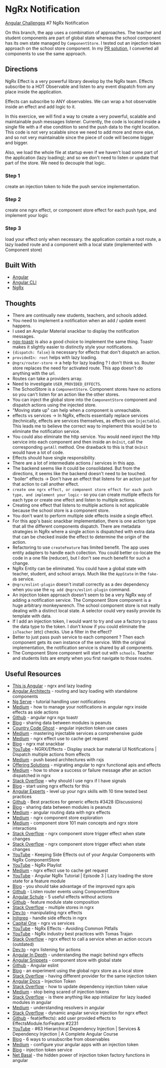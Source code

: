 # NgRx Notification

[Angular Challenges](https://angular-challenges.vercel.app/challenges/ngrx/7-power-effect) #7 NgRx Notification

On this branch, the app uses a combination of approaches.  The teacher and student components are part of global state whereas the school component has its own state managed by `ComponentStore`.  I tested out an injection token approach on the school store component.  In my [PR solution](https://github.com/tomalaforge/angular-challenges/pull/480), I converted all components to use the same approach.

## Directions

NgRx Effect is a very powerful library develop by the NgRx team. Effects subscribe to a HOT Observable and listen to any event dispatch from any place inside the application.

Effects can subscribe to ANY observables. We can wrap a hot observable inside an effect and add logic to it.

In this exercice, we will find a way to create a very powerful, scalable and maintainable push messages listener. Currently, the code is located inside a single file with a if else condition to send the push data to the right location. This code is not very scalable since we need to add more and more else, and so not very maintainable since the piece of code will become bigger and bigger.

Also, we load the whole file at startup even if we haven't load some part of the application (lazy loading); and so we don't need to listen or update that part of the store. We need to decouple that logic.

### Step 1
create an injection token to hide the push service implementation. 

### Step 2
create one ngrx effect, or component store effect for each push type, and implement your logic

### Step 3
load your effect only when necessary. the application contain a root route, a lazy loaded route and a component with a local state (implemented with Component store)

## Built With

- [Angular](https://angular.io)
- [Angular CLI](https://github.com/angular/angular-cli) 
- [NgRx](https://ngrx.io)

## Thoughts

- There are continually new students, teachers, and schools added. 
- You need to implement a notification when an add / update event happens.
- I used an Angular Material snackbar to display the notification messages.
- [ngx-toastr](https://www.npmjs.com/package/ngx-toastr) is also a good choice to implement the same thing.  Toastr makes it slightly easier to distinctly style your notifications.  
- `{dispatch: false}` is necessary for effects that don't dispatch an action.
- `providedIn: root` helps with lazy loading.
- `@ngrx/router-store` -> a help for lazy loading ?  I don't think so.  Router store replaces the need for activated route.  This app doesn't do anything with the url.  
- Routes can take a providers array.  
- Need to investigate `USER_PROVIDED_EFFECTS`.
- The SchoolStore is a `ComponentStore`.  Component stores have no actions so you can't listen for an action like the other stores. 
- You can inject the global store into the `ComponentStore` component and dispatch actions using the injected store.   
- "Moving state up" can help when a component is unreachable. 
- effects vs services -> In NgRx, effects essentially replace services (technically, effects are services themselves, as effects use `Injectable`).  This leads me to believe the correct way to implement this would be to eliminate the notification service.  
- You could also eliminate the http service.  You would need inject the http service into each component and then inside an `OnInit`, call the corresponding `getAll` method.  One drawback to this is that `OnInit` would have a lot of code. 
- Effects should have single responsibility.   
- There are a lot of intermediate actions / services in this app.
- The backend seems like it could be consolidated.  But from the directions, it seems like the backend doesn't need to be touched.  
- "boiler" effects -> Don't have an effect that listens for an action just for that action to call another effect.
- `create one ngrx effect, or component store effect for each push type, and implement your logic` -  so you can create mutliple effects for each type or create one effect and listen to multiple actions.  
- Creating one effect that listens to multiple actions is not applicable because the school store is a component store. 
- You don't want to perform multiple side effects inside a single effect.
- For this app's basic snackbar implementation, there is one action type that all the different components dispatch.  There are metadata strategies in NgRx where a single action is dispatched with extra data that can be checked inside the effect to determine the origin of the action.
- Refactoring to use `createFeature` has limited benefit.  The app uses entity adapters to handle each collection.  You could better co-locate the code in a one file (reducer), but I don't see much benefit for such a change. 
- NgRx Entity can be eliminated. You could have a global state with teacher, student, and school arrays. Much like the `AppState` in the `fake-db` service.
- `@ngrx/eslint-plugin` doesn't install correctly as a dev dependency when you use the `ng add @ngrx/eslint-plugin` command.
- An injection token approach doesn't seem to be a very NgRx way of adding a notification service.  The Component Store component is a huge arbitrary monkeywrench. The school component store is not really dealing with a distinct local state.  A selector could very easily provide its template with data.  
- If I add an injection token, I would want to try and use a factory to pass the data type to the token.  I don't know if you could eliminate the `isTeacher` (etc) checks.  Use a filter in the effect?
- Better to just pass push service to each component ?  Then each component gets its own instance of the service.  With the original implementation, the notification service is shared by all components.  
- The Component Store component will start out with `schools`.  Teacher and students lists are empty when you first navigate to those routes. 

## Useful Resources

- [This is Angular](https://this-is-angular.github.io/ngrx-essentials-course/docs/chapter-12/) - ngrx and lazy loading
- [Angular Architects](https://www.angulararchitects.io/en/blog/routing-and-lazy-loading-with-standalone-components/) - routing and lazy loading with standalone components
- [Ng Serve](https://ngserve.io/ngrx-tutorial-handling-user-notifications-with/) - tutorial handling user notifications
- [Medium](https://ackarim.medium.com/how-to-manage-your-notifications-in-angular-ngrx-inside-effects-as-a-side-actions-6cc09ec44646) - how to manage your notifications in angular ngrx inside effects as side actions
- [Github](https://github.com/ackuser/angular-ngrx-ngx-toastr) - angular ngrx ngx toastr
- [Blog](https://timdeschryver.dev/blog/sharing-data-between-modules-is-peanuts#feature-modules) - sharing data between modules is peanuts
- [Country Code Ghost](https://country-code.ghost.io/angular-injection-token-use-cases/) - angular injection token use cases
- [Medium](https://medium.com/itnext/mastering-injectable-services-a-comprehensive-guide-6c2c0f5f48a2) - mastering injectable services a comprehensive guide
- [Medium](https://medium.com/@thomas.laforge/ngrx-effect-use-to-cache-get-request-d32e9063ba1e) - ngrx effect use to cache get request
- [Blog](https://brianflove.com/2018-03-16/ngrx-mat-snackbar/) - ngrx mat snackbar
- [YouTube](https://www.youtube.com/watch?v=ONENxWh9RHY) - NGRX/Effects - Display snack bar material UI Notifications | Dispatch multiple actions from effects
- [Medium](https://thomasburlesonia.medium.com/push-based-architectures-with-rxjs-81b327d7c32d) - push based architectures with rxjs
- [Offering Solutions](https://offering.solutions/blog/articles/2023/07/15/migrating-angular-to-ngrx-functional-apis-and-effects/) - migrating angular to ngrx functional apis and effects
- [Medium](https://medium.com/mobiroller-tech/how-to-show-a-success-or-failure-message-after-an-action-dispatched-in-ngrx-6091687d3332) - how to show a success or failure message after an action dispatched in ngrx
- [Stack Overflow](https://stackoverflow.com/questions/77450514/why-should-i-use-ngrx-if-i-have-signal) - why should I use ngrx if I have signals
- [Blog](https://timdeschryver.dev/blog/start-using-ngrx-effects-for-this#effects-basic) - start using ngrx effects for this
- [Angular Experts](https://angularexperts.io/blog/level-up-your-ng-rx-skills-with-10-time-tested-best-practices) - level up your ngrx skills with 10 time tested best practices
- [Github](https://github.com/ngrx/platform/discussions/3428) - Best practices for generic effects #3428 (Discussions)
- [Blog](https://timdeschryver.dev/blog/sharing-data-between-modules-is-peanuts#router-selectors) - sharing data between modules is peanuts
- [Medium](https://medium.com/@amcdnl/angular-routing-data-with-ngrx-effects-1cda1bd5e579) - angular routing data with ngrx effects
- [Medium](https://medium.com/ngconf/using-ngrx-component-store-exploration-fd9bd8354653) - ngrx component store exploration
- [Medium](https://blog.herodevs.com/component-store-101-main-concepts-and-ngrx-store-interactions-45645c46b1e4) - component store 101 main concepts and ngrx store interactions
- [Stack Overflow](https://stackoverflow.com/questions/71672601/ngrx-component-store-trigger-effect-when-state-changes) - ngrx component store trigger effect when state changes
- [Stack Overflow](https://stackoverflow.com/questions/71672601/ngrx-component-store-trigger-effect-when-state-changes) - ngrx component store trigger effect when state changes
- [YouTube](https://www.youtube.com/watch?v=qRAhe06UhM4) - Keeping Side Effects out of your Angular Components with NgRx ComponentStore
- [YouTube](https://www.youtube.com/playlist?list=PLaUSGD1fosVJDwcNb7ZW0JqvXgiQl4zW5) - NgRx Playlist
- [Medium](https://medium.com/@thomas.laforge/ngrx-effect-use-to-cache-get-request-d32e9063ba1e) - ngrx effect use to cache get request
- [YouTube](https://www.youtube.com/watch?v=VZsjN51fqlI) - Angular NgRx Tutorial | Episode 3 | Lazy loading the store state for a feature module
- [Blog](https://timdeschryver.dev/blog/you-should-take-advantage-of-the-improved-ngrx-apis#reducers) - you should take advantage of the improved ngrx apis
- [Github](https://github.com/ngrx/platform/issues/2920) - Listen router events using ComponentStore 
- [Angular Schule](https://angular-schule.github.io/website-articles/blog/2018-06-5-useful-effects-without-actions/README.html) - 5 useful effects without actions
- [Github](https://github.com/ngrx/platform/blob/v5.2.0/docs/store/api.md#feature-module-state-composition) - feature module state composition
- [Stack Overflow](https://stackoverflow.com/questions/49409381/multiple-stores-in-ngrx) - multiple stores in ngrx
- [Dev.to](https://dev.to/this-is-angular/manipulating-ngrx-effects-400d) - manipulating ngrx effects
- [Initgrep](https://www.initgrep.com/posts/javascript/angular/handle-side-effects-in-angular-ngrx) - handle side effects in ngrx
- [Capital One](https://www.capitalone.com/tech/software-engineering/comparison-of-ngrx-and-observable-services/) - ngrx vs services
- [YouTube](https://www.youtube.com/watch?v=6Obkrru_St8) - NgRx Effects - Avoiding Common Pitfalls
- [YouTube](https://www.youtube.com/watch?v=nuEfbgzh5_M) - NgRx industry best practices with Tomas Trajan
- [Stack Overflow](https://stackoverflow.com/questions/50105422/use-ngrx-effect-to-call-a-service-when-an-action-occurs) - ngrx effect to call a service when an action occurs (outdated)
- [Dev.to](https://dev.to/gitsobek/ngrx-listening-for-actions-5c1b) - ngrx listening for actions
- [Angular In Depth](https://angularindepth.com/posts/1206/understanding-the-magic-behind-ngrx-effects) - understanding the magic behind ngrx effects
- [Angular Snippets](https://angularsnippets.dev/snippets/component-store-with-global-state/) - component store with global state
- [Github](https://github.com/angular-eslint/angular-eslint) - Angular eslint
- [Blog](https://timdeschryver.dev/blog/an-experiment-using-the-global-ngrx-store-as-a-local-store#effects) - an experiment using the global ngrx store as a local store
- [Stack Overflow](https://stackoverflow.com/questions/68355747/having-different-providers-for-the-same-injectiontoken-at-the-route-level) - having different provider for the same injection token
- [Angular Docs](https://angular.io/api/core/InjectionToken) - Injection Token
- [Stack Overflow](https://stackoverflow.com/questions/46755241/how-to-update-dependency-injection-token-value) - how to update dependency injection token value
- [Medium](https://itnext.io/stop-being-scared-of-injectiontokens-ab22f72f0fe9) - stop being scared of injection tokens
- [Stack Overflow](https://stackoverflow.com/questions/54966953/is-there-anything-like-app-initializer-for-lazy-loaded-modules-in-angular) - is there anything like app initializer for lazy loaded modules in angular
- [Medium](https://codeburst.io/understanding-resolvers-in-angular-736e9db71267) - understanding resolvers in angular
- [Stack Overflow](https://stackoverflow.com/questions/75968163/dynamic-angular-service-injection-for-ngrx-effect) - dynamic angular service injection for ngrx effect
- [Github](https://github.com/ngrx/platform/pull/2231) - feat(effects): add user provided effects to EffectsModule.forFeature #2231
- [YouTube](https://www.youtube.com/watch?v=9FH3yhfdXe4&list=PL1BztTYDF-QNlGo5-g65Xj1mINHYk_FM9&index=63) - #63 Hierarchical Dependency Injection | Services & Dependency Injection | A Complete Angular Course
- [Blog](https://blog.bitsrc.io/6-ways-to-unsubscribe-from-observables-in-angular-ab912819a78f) - 6 ways to unsubscribe from observables
- [Medium](https://medium.com/ngconf/configure-your-angular-apps-with-an-injection-token-be16eee59c40) - configure your angular apps with an injection token
- [Blog](https://nartc.me/blog/injection-token-service/) - injection token service
- [Net Basal](https://netbasal.com/the-hidden-power-of-injectiontoken-factory-functions-in-angular-d42d5575859b) - the hidden power of injection token factory functions in angular